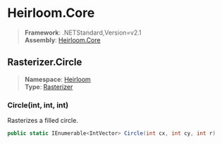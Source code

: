 # Heirloom.Core

> **Framework**: .NETStandard,Version=v2.1  
> **Assembly**: [Heirloom.Core][0]  

## Rasterizer.Circle

> **Namespace**: [Heirloom][0]  
> **Type**: [Rasterizer][1]  

### Circle(int, int, int)

Rasterizes a filled circle.

```cs
public static IEnumerable<IntVector> Circle(int cx, int cy, int r)
```

[0]: ../Heirloom.Core.md
[1]: Heirloom.Rasterizer.md
